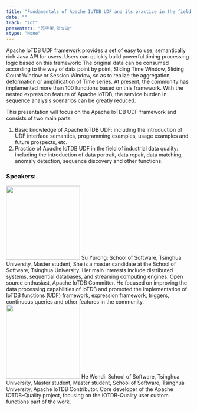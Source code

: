 ```yaml
---
title: "Fundamentals of Apache IoTDB UDF and its practice in the field of industrial data quality"
date: "" 
track: "iot"
presenters: "苏宇荣,贺文迪"
stype: "None"
---
```

Apache IoTDB UDF framework provides a set of easy to use, semantically rich Java API for users. Users can quickly build powerful timing processing logic based on this framework: The original data can be consumed according to the way of data point by point, Sliding Time Window, Sliding Count Window or Session Window, so as to realize the aggregation, deformation or amplification of Time series. At present, the community has implemented more than 100 functions based on this framework. With the nested expression feature of Apache IoTDB, the service burden in sequence analysis scenarios can be greatly reduced.

This presentation will focus on the Apache IoTDB UDF framework and consists of two main parts:

1. Basic knowledge of Apache IoTDB UDF: including the introduction of UDF interface semantics, programming examples, usage examples and future prospects, etc.
2. Practice of Apache IoTDB UDF in the field of industrial data quality: including the introduction of data portrait, data repair, data matching, anomaly detection, sequence discovery and other functions.
 ### Speakers: 
 <img src="images/speaker/1172.png" width="200" />
 Su Yurong: School of Software, Tsinghua University, Master student, She is a master candidate at the School of Software, Tsinghua University. Her main interests include distributed systems, sequential databases, and streaming computing engines. Open source enthusiast, Apache IoTDB Committer. He focused on improving the data processing capabilities of IoTDB and promoted the implementation of IoTDB functions (UDF) framework, expression framework, triggers, continuous queries and other features in the community.
 <img src="images/speaker/1172_2.png" width="200" />
 He Wendi: School of Software, Tsinghua University, Master student, Master student, School of Software, Tsinghua University, Apache IoTDB Contributor. Core developer of the Apache IOTDB-Quality project, focusing on the iOTDB-Quality user custom functions part of the work.
 